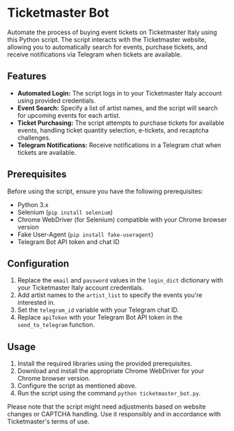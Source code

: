 # Ticketmaster Bot

Automate the process of buying event tickets on Ticketmaster Italy using this Python script. The script interacts with the Ticketmaster website, allowing you to automatically search for events, purchase tickets, and receive notifications via Telegram when tickets are available.

## Features

- **Automated Login:** The script logs in to your Ticketmaster Italy account using provided credentials.
- **Event Search:** Specify a list of artist names, and the script will search for upcoming events for each artist.
- **Ticket Purchasing:** The script attempts to purchase tickets for available events, handling ticket quantity selection, e-tickets, and recaptcha challenges.
- **Telegram Notifications:** Receive notifications in a Telegram chat when tickets are available.

## Prerequisites

Before using the script, ensure you have the following prerequisites:

- Python 3.x
- Selenium (`pip install selenium`)
- Chrome WebDriver (for Selenium) compatible with your Chrome browser version
- Fake User-Agent (`pip install fake-useragent`)
- Telegram Bot API token and chat ID

## Configuration

1. Replace the `email` and `password` values in the `login_dict` dictionary with your Ticketmaster Italy account credentials.
2. Add artist names to the `artist_list` to specify the events you're interested in.
3. Set the `telegram_id` variable with your Telegram chat ID.
4. Replace `apiToken` with your Telegram Bot API token in the `send_to_telegram` function.

## Usage

1. Install the required libraries using the provided prerequisites.
2. Download and install the appropriate Chrome WebDriver for your Chrome browser version.
3. Configure the script as mentioned above.
4. Run the script using the command `python ticketmaster_bot.py`.

Please note that the script might need adjustments based on website changes or CAPTCHA handling. Use it responsibly and in accordance with Ticketmaster's terms of use.
